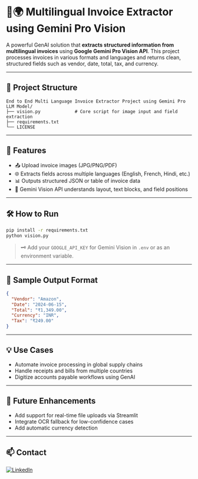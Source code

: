# 🧾🌍 Multilingual Invoice Extractor using Gemini Pro Vision

A powerful GenAI solution that **extracts structured information from multilingual invoices** using **Google Gemini Pro Vision API**. This project processes invoices in various formats and languages and returns clean, structured fields such as vendor, date, total, tax, and currency.

---

## 📂 Project Structure

```
End to End Multi Language Invoice Extractor Project using Gemini Pro LLM Model/
├── vision.py             # Core script for image input and field extraction
├── requirements.txt
└── LICENSE
```

---

## 🚀 Features

- 📤 Upload invoice images (JPG/PNG/PDF)
- 🌐 Extracts fields across multiple languages (English, French, Hindi, etc.)
- 📊 Outputs structured JSON or table of invoice data
- 🧠 Gemini Vision API understands layout, text blocks, and field positions

---

## 🛠️ How to Run

```bash
pip install -r requirements.txt
python vision.py
```

> 🗝️ Add your `GOOGLE_API_KEY` for Gemini Vision in `.env` or as an environment variable.

---

## 🧾 Sample Output Format

```json
{
  "Vendor": "Amazon",
  "Date": "2024-06-15",
  "Total": "₹1,349.00",
  "Currency": "INR",
  "Tax": "₹249.00"
}
```

---

## 💡 Use Cases

- Automate invoice processing in global supply chains
- Handle receipts and bills from multiple countries
- Digitize accounts payable workflows using GenAI

---

## 🔭 Future Enhancements

- Add support for real-time file uploads via Streamlit
- Integrate OCR fallback for low-confidence cases
- Add automatic currency detection

---



## 📫 Contact

[![LinkedIn](https://img.shields.io/badge/LinkedIn-Aparna-blue?style=flat&logo=linkedin)](https://www.linkedin.com/in/aparna-k-628005167/)
